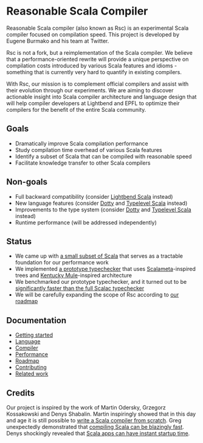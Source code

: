 # Reasonable Scala Compiler

Reasonable Scala compiler (also known as Rsc) is an experimental Scala compiler
focused on compilation speed. This project is developed by Eugene Burmako
and his team at Twitter.

Rsc is not a fork, but a reimplementation of the Scala compiler.
We believe that a performance-oriented rewrite will provide a unique perspective
on compilation costs introduced by various Scala features and idioms -
something that is currently very hard to quantify in existing compilers.

With Rsc, our mission is to complement official compilers and assist with their
evolution through our experiments. We are aiming to discover actionable
insight into Scala compiler architecture and language design that will help
compiler developers at Lightbend and EPFL to optimize their compilers
for the benefit of the entire Scala community.

## Goals

* Dramatically improve Scala compilation performance
* Study compilation time overhead of various Scala features
* Identify a subset of Scala that can be compiled with reasonable speed
* Facilitate knowledge transfer to other Scala compilers

## Non-goals

* Full backward compatibility
(consider [Lightbend Scala](https://github.com/scala/scala) instead)
* New language features
(consider [Dotty](https://github.com/lampepfl/dotty) and
[Typelevel Scala](https://github.com/typelevel/scala) instead)
* Improvements to the type system
(consider [Dotty](https://github.com/lampepfl/dotty) and
[Typelevel Scala](https://github.com/typelevel/scala) instead)
* Runtime performance (will be addressed independently)

## Status

* We came up with [a small subset of Scala](docs/language.md) that serves
as a tractable foundation for our performance work
* We implemented [a prototype typechecker](docs/compiler.md) that uses
[Scalameta](https://github.com/scalameta/scalameta)-inspired trees and
[Kentucky Mule](https://github.com/gkossakowski/kentuckymule)-inspired
architecture
* We benchmarked our prototype typechecker, and it turned out to be
[significantly faster than the full Scalac typechecker](docs/performance.md)
* We will be carefully expanding the scope of Rsc
according to [our roadmap](../../milestones)

## Documentation

* [Getting started](docs/gettingstarted.md)
* [Language](docs/language.md)
* [Compiler](docs/compiler.md)
* [Performance](docs/performance.md)
* [Roadmap](docs/roadmap.md)
* [Contributing](docs/contributing.md)
* [Related work](docs/relatedwork.md)

## Credits

Our project is inspired by the work of Martin Odersky, Grzegorz Kossakowski
and Denys Shabalin. Martin inspiringly showed that in this day and age it is still
possible to [write a Scala compiler from scratch](https://github.com/lampepfl/dotty).
Greg unexpectedly demonstrated that
[compiling Scala can be blazingly fast](https://github.com/gkossakowski/kentuckymule).
Denys shockingly revealed that
[Scala apps can have instant startup time](https://github.com/scala-native/scala-native).
